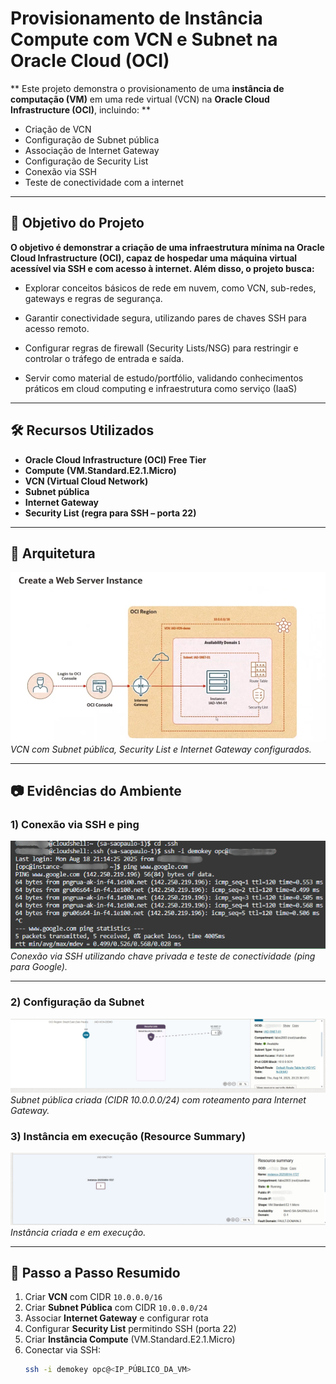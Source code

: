 # Provisionamento de Instância Compute com VCN e Subnet na Oracle Cloud (OCI)

** Este projeto demonstra o provisionamento de uma **instância de computação (VM)** em uma rede virtual (VCN) na **Oracle Cloud Infrastructure (OCI)**, incluindo: **
- Criação de VCN
- Configuração de Subnet pública
- Associação de Internet Gateway
- Configuração de Security List
- Conexão via SSH
- Teste de conectividade com a internet

---

## 🚀 Objetivo do Projeto
**O objetivo é demonstrar a criação de uma infraestrutura mínima na Oracle Cloud Infrastructure (OCI), capaz de hospedar uma máquina virtual acessível via SSH e com acesso à internet. Além disso, o projeto busca:**

- Explorar conceitos básicos de rede em nuvem, como VCN, sub-redes, gateways e regras de segurança.

- Garantir conectividade segura, utilizando pares de chaves SSH para acesso remoto.

- Configurar regras de firewall (Security Lists/NSG) para restringir e controlar o tráfego de entrada e saída.

- Servir como material de estudo/portfólio, validando conhecimentos práticos em cloud computing e infraestrutura como serviço (IaaS)
---

## 🛠️ Recursos Utilizados
- **Oracle Cloud Infrastructure (OCI) Free Tier**
- **Compute (VM.Standard.E2.1.Micro)**
- **VCN (Virtual Cloud Network)**
- **Subnet pública**
- **Internet Gateway**
- **Security List (regra para SSH – porta 22)**

---

## 📜 Arquitetura

[![Arquitetura da rede](screenshots/diagrama.png)](screenshots/diagrama.png)
*VCN com Subnet pública, Security List e Internet Gateway configurados.*

---

## 📷 Evidências do Ambiente

### 1) Conexão via SSH e ping
[![SSH e Ping](screenshots/terminal.png)](screenshots/terminal.png)
*Conexão via SSH utilizando chave privada e teste de conectividade (ping para Google).*

---

### 2) Configuração da Subnet
[![Subnet OCI](screenshots/oci-subnet.jpg)](screenshots/oci-subnet.jpg)
*Subnet pública criada (CIDR 10.0.0.0/24) com roteamento para Internet Gateway.*

### 3) Instância em execução (Resource Summary)
[![Instância OCI](screenshots/oci-instance.png)](screenshots/oci-instance.png)
*Instância criada e em execução.*

---

## 📌 Passo a Passo Resumido

1. Criar **VCN** com CIDR `10.0.0.0/16`
2. Criar **Subnet Pública** com CIDR `10.0.0.0/24`
3. Associar **Internet Gateway** e configurar rota
4. Configurar **Security List** permitindo SSH (porta 22)
5. Criar **Instância Compute** (VM.Standard.E2.1.Micro)
6. Conectar via SSH:
   ```bash
   ssh -i demokey opc@<IP_PÚBLICO_DA_VM>
